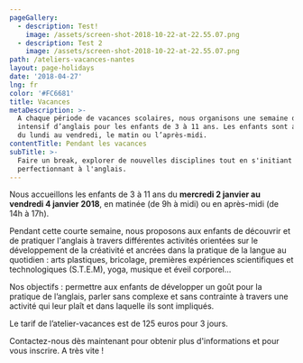 ```yaml
---
pageGallery:
  - description: Test!
    image: /assets/screen-shot-2018-10-22-at-22.55.07.png
  - description: Test 2
    image: /assets/screen-shot-2018-10-22-at-22.55.07.png
path: /ateliers-vacances-nantes
layout: page-holidays
date: '2018-04-27'
lng: fr
color: '#FC6681'
title: Vacances
metaDescription: >-
  A chaque période de vacances scolaires, nous organisons une semaine de stage
  intensif d’anglais pour les enfants de 3 à 11 ans. Les enfants sont accueillis
  du lundi au vendredi, le matin ou l’après-midi. 
contentTitle: Pendant les vacances
subTitle: >-
  Faire un break, explorer de nouvelles disciplines tout en s'initiant ou se
  perfectionnant à l'anglais.
---
```

Nous accueillons les enfants de 3 à 11 ans du **mercredi 2 janvier au vendredi 4 janvier 2018**, en matinée (de 9h à midi) ou en après-midi (de 14h à 17h).

Pendant cette courte semaine, nous proposons aux enfants de découvrir et de pratiquer l'anglais à travers différentes activités orientées sur le développement de la créativité et ancrées dans la pratique de la langue au quotidien : arts plastiques, bricolage, premières expériences scientifiques et technologiques (S.T.E.M), yoga, musique et éveil corporel... 

Nos objectifs : permettre aux enfants de développer un goût pour la pratique de l’anglais, parler sans complexe et sans contrainte à travers une activité qui leur plaît et dans laquelle ils sont impliqués. 

Le tarif de l’atelier-vacances est de 125 euros pour 3 jours.

Contactez-nous dès maintenant pour obtenir plus d'informations et pour vous inscrire. A très vite !
